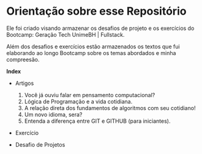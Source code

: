 # Orientação sobre esse Repositório

Ele foi criado visando armazenar os desafios de projeto e os exercícios do Bootcamp: Geração Tech UnimeBH | Fullstack.

Além dos desafios e exercícios estão armazenados os textos que fui elaborando ao longo Bootcamp sobre os temas abordados e minha compreesão. 

**Index**

- Artigos<p>
    1.  Você já ouviu falar em pensamento computacional?
    2. Lógica de Programação e a vida cotidiana.
    3. A relação direta dos fundamentos de algoritmos com seu cotidiano!
    4. Um novo idioma, sera?
    5. Entenda a diferença entre GIT e GITHUB (para iniciantes).

- Exercício

- Desafio de Projetos